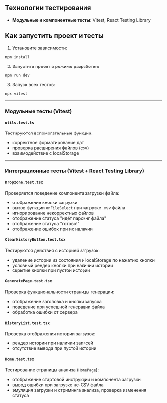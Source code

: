 ## Технологии тестирования

- **Модульные и компонентные тесты**: Vitest, React Testing Library

## Как запустить проект и тесты

1. Установите зависимости:

```bash
npm install
```

2. Запустите проект в режиме разработки:

```bash
npm run dev
```

3. Запуск всех тестов:

```bash
npx vitest
```

---

### Модульные тесты (Vitest)

#### `utils.test.ts`

Тестируются вспомогательные функции:

- корректное форматирование дат
- проверка расширения файлов (csv)
- взаимодействие с localStorage

---

### Интеграционные тесты (Vitest + React Testing Library)

#### `Dropzone.test.tsx`

Проверяется поведение компонента загрузки файла:

- отображение кнопки загрузки
- вызов функции `onFileSelect` при загрузке .csv файла
- игнорирование некорректных файлов
- отображение статуса "идёт парсинг файла"
- отображение статуса "готово!"
- отображение ошибок при их наличии

#### `ClearHistoryButton.test.tsx`

Тестируются действия с историей загрузок:

- удаление истории из состояния и localStorage по нажатию кнопки
- условный рендер кнопки при наличии истории
- скрытие кнопки при пустой истории

#### `GeneratePage.test.tsx`

Проверка функциональности страницы генерации:

- отображение заголовка и кнопки запуска
- поведение при успешной генерации файла
- обработка ошибки от сервера

#### `HistoryList.test.tsx`

Проверка отображения истории загрузок:

- рендер истории при наличии записей
- отсутствие вывода при пустой истории

#### `Home.test.tsx`

Тестирование страницы анализа (`HomePage`):

- отображение стартовой инструкции и компонента загрузки
- вывод ошибки при загрузке не-CSV файла
- эмуляция загрузки и стриминга анализа, проверка изменения статуса
